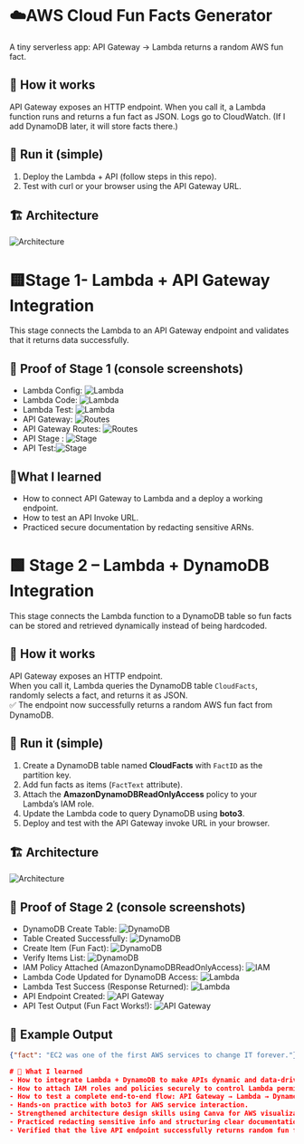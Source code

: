 # ☁️AWS Cloud Fun Facts Generator

A tiny serverless app: API Gateway → Lambda returns a random AWS fun fact.

## 🧠 How it works 
API Gateway exposes an HTTP endpoint. When you call it, a Lambda function runs and returns a fun fact as JSON. Logs go to CloudWatch. (If I add DynamoDB later, it will store facts there.)

## 🚀 Run it (simple)
1) Deploy the Lambda + API (follow steps in this repo).
2) Test with curl or your browser using the API Gateway URL.

## 🏗️ Architecture 
![Architecture](docs/screenshots/01-architecture-stage-1.png)

# 🟨Stage 1- Lambda + API Gateway Integration
This stage connects the Lambda to an API Gateway endpoint  and validates that it returns  data successfully.

## 🔧 Proof of Stage 1 (console screenshots)
- Lambda Config: ![Lambda](docs/screenshots/02-lambda-config.png)
- Lambda Code: ![Lambda](docs/screenshots/03-lambda-code.png)
- Lambda Test: ![Lambda](docs/screenshots/04-lambda-test-success.png)
- API Gateway: ![Routes](docs/screenshots/05-api-gateway-config.png)
- API Gateway Routes: ![Routes](docs/screenshots/06-api-gateway-routes.png)
- API Stage : ![Stage](docs/screenshots/07-api-stage-url.png)
- API Test:![Stage](docs/screenshots/08-api-test-success.png)

## 🧩What I learned
- How to connect API Gateway to Lambda and a deploy a working endpoint.
- How to test an API Invoke URL.
- Practiced secure documentation by redacting sensitive ARNs.

# 🟩 Stage 2 – Lambda + DynamoDB Integration  
This stage connects the Lambda function to a DynamoDB table so fun facts can be stored and retrieved dynamically instead of being hardcoded.

## 🧠 How it works  
API Gateway exposes an HTTP endpoint.  
When you call it, Lambda queries the DynamoDB table `CloudFacts`, randomly selects a fact, and returns it as JSON.  
✅ The endpoint now successfully returns a random AWS fun fact from DynamoDB.

## 🚀 Run it (simple)
1. Create a DynamoDB table named **CloudFacts** with `FactID` as the partition key.  
2. Add fun facts as items (`FactText` attribute).  
3. Attach the **AmazonDynamoDBReadOnlyAccess** policy to your Lambda’s IAM role.  
4. Update the Lambda code to query DynamoDB using **boto3**.  
5. Deploy and test with the API Gateway invoke URL in your browser.

## 🏗️ Architecture  
![Architecture](docs/screenshots/09-stage2-architecture.png)

## 🔧 Proof of Stage 2 (console screenshots)
- DynamoDB Create Table: ![DynamoDB](docs/screenshots/09-dynamodb-create-table.png)  
- Table Created Successfully: ![DynamoDB](docs/screenshots/10-dynamodb-table-created.png)  
- Create Item (Fun Fact): ![DynamoDB](docs/screenshots/11-dynamodb-create-item.png)  
- Verify Items List: ![DynamoDB](docs/screenshots/12-dynamodb-items-list.png)  
- IAM Policy Attached (AmazonDynamoDBReadOnlyAccess): ![IAM](docs/screenshots/13-iam-dynamodb-policy.png)  
- Lambda Code Updated for DynamoDB Access: ![Lambda](docs/screenshots/14-lambda-dynamodb-code.png)  
- Lambda Test Success (Response Returned): ![Lambda](docs/screenshots/15-lambda-test-success.png)  
- API Endpoint Created: ![API Gateway](docs/screenshots/16-api-endpoint-success.png)  
- API Test Output (Fun Fact Works!): ![API Gateway](docs/screenshots/17-api-test-output.png)  

## 🧩 Example Output  
```json
{"fact": "EC2 was one of the first AWS services to change IT forever."}

# 🧩 What I learned
- How to integrate Lambda + DynamoDB to make APIs dynamic and data-driven.  
- How to attach IAM roles and policies securely to control Lambda permissions.  
- How to test a complete end-to-end flow: API Gateway → Lambda → DynamoDB → JSON response.  
- Hands-on practice with boto3 for AWS service interaction.  
- Strengthened architecture design skills using Canva for AWS visualization.  
- Practiced redacting sensitive info and structuring clear documentation.  
- Verified that the live API endpoint successfully returns random fun facts from DynamoDB 🎉
